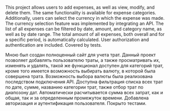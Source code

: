 This project allows users to add expenses, as well as view, modify, and delete them. The same functionality is available for expense categories. Additionally, users can select the currency in which the expense was made. The currency selection feature was implemented by integrating an API. The list of all expenses can be filtered by date, amount, and category name, as well as by date range. The total amount of all expenses, both overall and for a specific period, is automatically calculated. User authorization and authentication are included. Covered by tests.

Мною был создан полноценный сайт для учета трат. Данный проект позволяет добавлять пользователю траты, а также просматривать их, изменять и удалять, такой же функционал доступен для категорий трат, кроме того имеется возможность выбирать валюту, в которой была совершена трата. Возможность выбора валюты была реализована последством подключения API. Доступна фильтрация списка всех трат по дате, сумме, названию категории трат, также отбор трат по диапозону дат. Автоматически расчитывается сумма всех затрат, как и общая, так и за определенным промежуток времени. Добавлена авторизация и аутентификация пользователя. Покрыто тестами.
